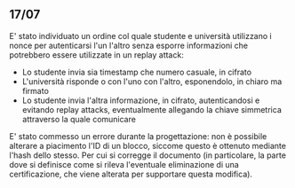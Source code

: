 ## 17/07
E' stato individuato un ordine col quale studente e università utilizzano i nonce per autenticarsi l'un l'altro senza esporre informazioni che potrebbero essere utilizzate in un replay attack:
* Lo studente invia sia timestamp che numero casuale, in cifrato
* L'università risponde o con l'uno con l'altro, esponendolo, in chiaro ma firmato
* Lo studente invia l'altra informazione, in cifrato, autenticandosi e evitando replay attacks, eventualmente allegando la chiave simmetrica attraverso la quale comunicare

E' stato commesso un errore durante la progettazione: non è possibile alterare a piacimento l'ID di un blocco, siccome questo è ottenuto mediante l'hash dello stesso. Per cui si corregge il documento (in particolare, la parte dove si definisce come si rileva l'eventuale eliminazione di una certificazione, che viene alterata per supportare questa modifica).